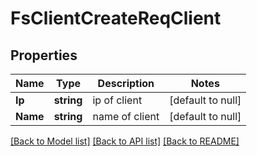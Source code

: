 # FsClientCreateReqClient

## Properties
Name | Type | Description | Notes
------------ | ------------- | ------------- | -------------
**Ip** | **string** | ip of client | [default to null]
**Name** | **string** | name of client | [default to null]

[[Back to Model list]](../README.md#documentation-for-models) [[Back to API list]](../README.md#documentation-for-api-endpoints) [[Back to README]](../README.md)


